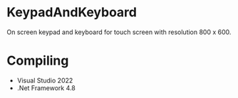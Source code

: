 # KeypadAndKeyboard
On screen keypad and keyboard for touch screen with resolution 800 x 600.

Compiling
=========
- Visual Studio 2022
- .Net Framework 4.8